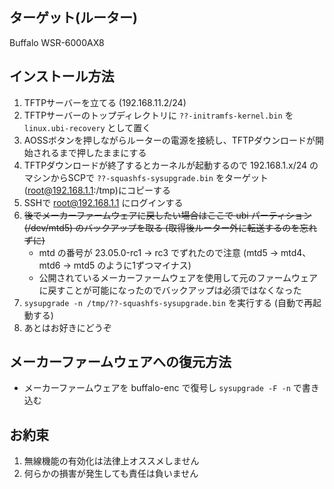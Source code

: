 ## ターゲット(ルーター)
Buffalo WSR-6000AX8

## インストール方法
1. TFTPサーバーを立てる (192.168.11.2/24)
2. TFTPサーバーのトップディレクトリに `??-initramfs-kernel.bin` を `linux.ubi-recovery` として置く
3. AOSSボタンを押しながらルーターの電源を接続し、TFTPダウンロードが開始されるまで押したままにする
4. TFTPダウンロードが終了するとカーネルが起動するので 192.168.1.x/24 のマシンからSCPで `??-squashfs-sysupgrade.bin` をターゲット(root@192.168.1.1:/tmp)にコピーする
5. SSHで root@192.168.1.1 にログインする
6. ~~後でメーカーファームウェアに戻したい場合はここで ubi パーティション(/dev/mtd5) のバックアップを取る (取得後ルーター外に転送するのを忘れずに)~~
    * mtd の番号が 23.05.0-rc1 -> rc3 でずれたので注意 (mtd5 -> mtd4、mtd6 -> mtd5 のように1ずつマイナス)
    * 公開されているメーカーファームウェアを使用して元のファームウェアに戻すことが可能になったのでバックアップは必須ではなくなった
7. `sysupgrade -n /tmp/??-squashfs-sysupgrade.bin` を実行する (自動で再起動する)
8. あとはお好きにどうぞ

## メーカーファームウェアへの復元方法
* メーカーファームウェアを buffalo-enc で復号し `sysupgrade -F -n` で書き込む

## お約束
1. 無線機能の有効化は法律上オススメしません
2. 何らかの損害が発生しても責任は負いません
